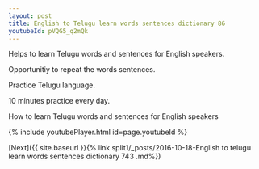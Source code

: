 ```yaml
---
layout: post
title: English to Telugu learn words sentences dictionary 86 
youtubeId: pVQG5_q2mQk
---
```

 
 
Helps to learn Telugu words and sentences for English speakers.

Opportunitiy to repeat the words sentences. 

Practice Telugu language. 
 
10 minutes practice every day. 
 
How to learn Telugu words and sentences for English speakers 
 
{% include youtubePlayer.html id=page.youtubeId %}
 
 
[Next]({{ site.baseurl }}{% link  split1/_posts/2016-10-18-English to telugu learn words sentences dictionary 743 .md%})
 
